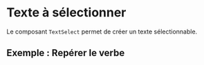 # Texte à sélectionner

Le composant `TextSelect` permet de créer un texte sélectionnable.

## Exemple : Repérer le verbe
